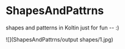 # ShapesAndPattrns
shapes and patterns in Koltin just for fun -- :)

![](ShapesAndPattrns/output shapes/1.jpg)
